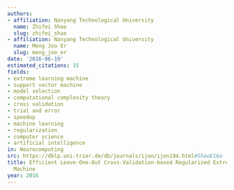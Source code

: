 ```yaml
---
authors:
- affiliation: Nanyang Technological University
  name: Zhifei Shao
  slug: zhifei_shao
- affiliation: Nanyang Technological University
  name: Meng Joo Er
  slug: meng_joo_er
date: '2016-06-19'
estimated_citations: 15
fields:
- extreme learning machine
- support vector machine
- model selection
- computational complexity theory
- cross validation
- trial and error
- speedup
- machine learning
- regularization
- computer science
- artificial intelligence
in: Neurocomputing
src: https://dblp.uni-trier.de/db/journals/ijon/ijon194.html#ShaoE16a
title: Efficient Leave-One-Out Cross-Validation-based Regularized Extreme Learning
  Machine
year: 2016
---
```

